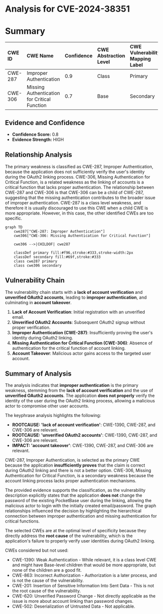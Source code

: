 # Analysis for CVE-2024-38351

# Summary
| CWE ID  | CWE Name                                                              | Confidence | CWE Abstraction Level | CWE Vulnerability Mapping Label | CWE-Vulnerability Mapping Notes |
| :-------- | :-------------------------------------------------------------------- | :----------- | :---------------------- | :------------------------------ | :------------------------------ |
| CWE-287   | Improper Authentication                                               | 0.9          | Class                  | Primary                         | Discouraged                     |
| CWE-306   | Missing Authentication for Critical Function                          | 0.7          | Base                   | Secondary                       | Allowed                         |

## Evidence and Confidence

*   **Confidence Score:** 0.8
*   **Evidence Strength:** HIGH

## Relationship Analysis

The primary weakness is classified as CWE-287, Improper Authentication, because the application does not sufficiently verify the user's identity during the OAuth2 linking process. CWE-306, Missing Authentication for Critical Function, is a related weakness as the linking of accounts is a critical function that lacks proper authentication. The relationship between CWE-287 and CWE-306 is that CWE-306 can be a child of CWE-287, suggesting that the missing authentication contributes to the broader issue of improper authentication. CWE-287 is a class level weakness, and therefore it is usually discouraged to use this CWE when a child CWE is more appropriate. However, in this case, the other identified CWEs are too specific.

```mermaid
graph TD
    cwe287["CWE-287: Improper Authentication"]
    cwe306["CWE-306: Missing Authentication for Critical Function"]

    cwe306 -->|CHILDOF| cwe287

    classDef primary fill:#f96,stroke:#333,stroke-width:2px
    classDef secondary fill:#69f,stroke:#333
    class cwe287 primary
    class cwe306 secondary
```

## Vulnerability Chain

The vulnerability chain starts with a **lack of account verification** and **unverified OAuth2 accounts**, leading to **improper authentication**, and culminating in **account takeover**.

1.  **Lack of Account Verification**: Initial registration with an unverified email.
2.  **Unverified OAuth2 Accounts**: Subsequent OAuth2 signup without proper verification.
3.  **Improper Authentication (CWE-287)**: Insufficiently proving the user's identity during OAuth2 linking.
4.  **Missing Authentication for Critical Function (CWE-306)**: Absence of authentication for the critical function of account linking.
5.  **Account Takeover**: Malicious actor gains access to the targeted user account.

## Summary of Analysis

The analysis indicates that **improper authentication** is the primary weakness, stemming from the **lack of account verification** and the use of **unverified OAuth2 accounts**. The application **does not properly** verify the identity of the user during the OAuth2 linking process, allowing a malicious actor to compromise other user accounts.

The keyphrase analysis highlights the following:

*   **ROOTCAUSE: 'lack of account verification'**: CWE-1390, CWE-287, and CWE-306 are relevant.
*   **ROOTCAUSE: 'unverified OAuth2 accounts'**: CWE-1390, CWE-287, and CWE-306 are relevant.
*   **IMPACT: 'account takeover'**: CWE-1390, CWE-287, and CWE-306 are relevant.

CWE-287, Improper Authentication, is selected as the primary CWE because the application **insufficiently proves** that the claim is correct during OAuth2 linking and there is not a better option. CWE-306, Missing Authentication for Critical Function, is a secondary weakness because the account linking process lacks proper authentication mechanisms.

The provided evidence supports the classification, as the vulnerability description explicitly states that the application **does not** change the password of the existing PocketBase user during the linking, allowing the malicious actor to login with the initially created email/password. The graph relationships influenced the decision by highlighting the hierarchical connection between improper authentication and missing authentication for critical functions.

The selected CWEs are at the optimal level of specificity because they directly address the **root cause** of the vulnerability, which is the application's failure to properly verify user identities during OAuth2 linking.

CWEs considered but not used:

*   CWE-1390: Weak Authentication - While relevant, it is a class level CWE and might have Base-level children that would be more appropriate, but none of the children are a good fit.
*   CWE-863: Incorrect Authorization - Authorization is a later process, and is not the cause of the vulnerability.
*   CWE-201: Insertion of Sensitive Information Into Sent Data - This is not the root cause of the vulnerability.
*   CWE-620: Unverified Password Change - Not directly applicable as the issue is more about account linking than password changes.
*   CWE-502: Deserialization of Untrusted Data - Not applicable.